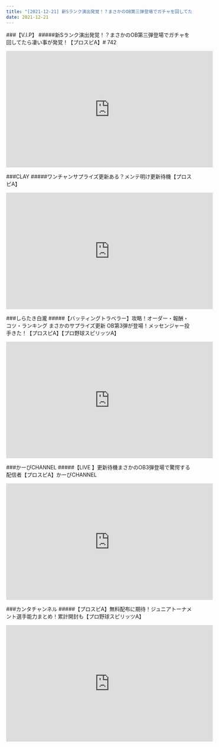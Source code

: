 ```yaml
---
title: "[2021-12-21] 新Sランク演出発覚！？まさかのOB第三弾登場でガチャを回してたら凄い事が発覚！【プロスピA】# 742 他"
date: 2021-12-21
---
```

###【V.I.P】
#####新Sランク演出発覚！？まさかのOB第三弾登場でガチャを回してたら凄い事が発覚！【プロスピA】# 742
<iframe width="560" height="315" src="https://www.youtube.com/embed/U_Jxyj24FMw" frameborder="0" allow="accelerometer; autoplay; clipboard-write; encrypted-media; gyroscope; picture-in-picture" allowfullscreen></iframe>

###CLAY
#####ワンチャンサプライズ更新ある？メンテ明け更新待機【プロスピA】
<iframe width="560" height="315" src="https://www.youtube.com/embed/fcKQg1V3du4" frameborder="0" allow="accelerometer; autoplay; clipboard-write; encrypted-media; gyroscope; picture-in-picture" allowfullscreen></iframe>

###しらたき白瀧
#####【バッティングトラベラー】攻略！オーダー・報酬・コツ・ランキング まさかのサプライズ更新 OB第3弾が登場！メッセンジャー投手きた！【プロスピA】【プロ野球スピリッツA】
<iframe width="560" height="315" src="https://www.youtube.com/embed/ESA3JxU8PI4" frameborder="0" allow="accelerometer; autoplay; clipboard-write; encrypted-media; gyroscope; picture-in-picture" allowfullscreen></iframe>

###かーぴCHANNEL
#####【LIVE 】更新待機まさかのOB3弾登場で驚愕する配信者【プロスピA】かーぴCHANNEL
<iframe width="560" height="315" src="https://www.youtube.com/embed/kGUBzc3lOT0" frameborder="0" allow="accelerometer; autoplay; clipboard-write; encrypted-media; gyroscope; picture-in-picture" allowfullscreen></iframe>

###カンタチャンネル
#####【プロスピA】無料配布に期待！ジュニアトーナメント選手能力まとめ！累計開封も【プロ野球スピリッツA】
<iframe width="560" height="315" src="https://www.youtube.com/embed/Rx7n9fvP9ZY" frameborder="0" allow="accelerometer; autoplay; clipboard-write; encrypted-media; gyroscope; picture-in-picture" allowfullscreen></iframe>

